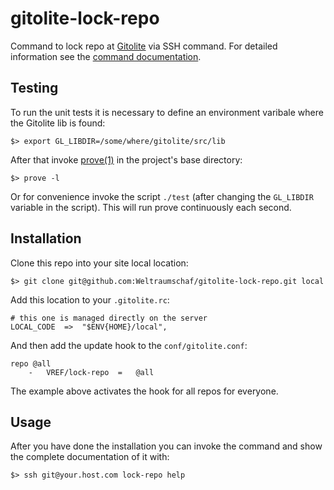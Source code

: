 # gitolite-lock-repo

Command to lock repo at [Gitolite][gitolite] via SSH command.
For detailed information see the [command documentation][doc].

## Testing

To run the unit tests it is necessary to define an environment varibale where
the Gitolite lib is found:

    $> export GL_LIBDIR=/some/where/gitolite/src/lib

After that invoke [prove(1)][prove] in the project's base directory:

    $> prove -l

Or for convenience invoke the script `./test` (after changing the `GL_LIBDIR`
variable in the script). This will run prove continuously each second.

## Installation

Clone this repo into your site local location:

    $> git clone git@github.com:Weltraumschaf/gitolite-lock-repo.git local

Add this location to your `.gitolite.rc`:

    # this one is managed directly on the server
    LOCAL_CODE  =>  "$ENV{HOME}/local",

And then add the update hook to the `conf/gitolite.conf`:

    repo @all
        -   VREF/lock-repo  =   @all

The example above activates the hook for all repos for everyone.

## Usage

After you have done the installation you can invoke the command and show the
complete documentation of it with:

    $> ssh git@your.host.com lock-repo help

[gitolite]: http://gitolite.com/gitolite/index.html
[doc]:      https://raw.githubusercontent.com/Weltraumschaf/gitolite-lock-repo/master/commands/lock-repo
[prove]:    http://linux.die.net/man/1/prove
